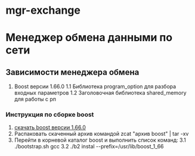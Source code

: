 # mgr-exchange
# Менеджер обмена данными по сети #

## Зависимости менеджера обмена ##

1. Boost версии 1.66.0 
1.1 Библиотека program_option для разбора входных параметров
1.2 Заголовочная библиотека shared_memory для работы с рп


### Инструкция по сборке boost 
1. [скачать boost версии 1.66.0](://dl.bintray.com/boostorg/release/1.66.0/source/boost_1_66_0.tar.gz)
2. Распаковать скаченный архив командой zcat "архив boost" | tar -xv
3. Перейти в корневой каталог boost и выполнить список команд:
3.1 ./bootstrap.sh gcc
3.2 ./b2 instal --prefix=/usr/lib/boost_1_66
